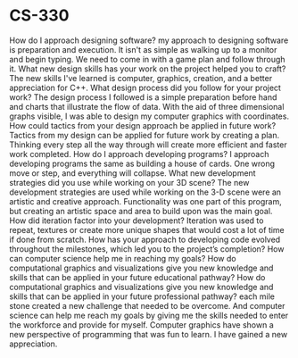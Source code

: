 # CS-330
How do I approach designing software?
my approach to designing software is preparation and execution.  It isn't as simple as walking up to a monitor and begin typing. We need to come in with a game plan and follow through it.
What new design skills has your work on the project helped you to craft?
The new skills I've learned is computer, graphics, creation, and a better appreciation for C++.
What design process did you follow for your project work?
The design process I followed is a simple preparation before hand and charts that illustrate the flow of data. With the aid of three dimensional graphs visible, I was able to design my computer graphics with coordinates.
How could tactics from your design approach be applied in future work?
Tactics from my design can be applied for future work by creating a plan. Thinking every step all the way through will create more efficient and faster work completed.
How do I approach developing programs?
I approach developing programs the same as building a house of cards. One wrong move or step, and everything will collapse.
What new development strategies did you use while working on your 3D scene?
The new development strategies are used while working on the  3-D scene were an artistic and creative approach.  Functionality was one part of this program, but creating an artistic space and area to build upon  was the main goal.
How did iteration factor into your development?
Iteration was used to repeat, textures or create more unique shapes that would cost a lot of time if done from scratch.
How has your approach to developing code evolved throughout the milestones, which led you to the project’s completion?
How can computer science help me in reaching my goals?
How do computational graphics and visualizations give you new knowledge and skills that can be applied in your future educational pathway?
How do computational graphics and visualizations give you new knowledge and skills that can be applied in your future professional pathway?
each mile stone created a new challenge that needed to be overcome. And computer science can help me reach my goals by giving me the skills needed to enter the workforce and provide for myself. Computer graphics have shown a new perspective of programming that was fun to learn. I have gained a new appreciation.
